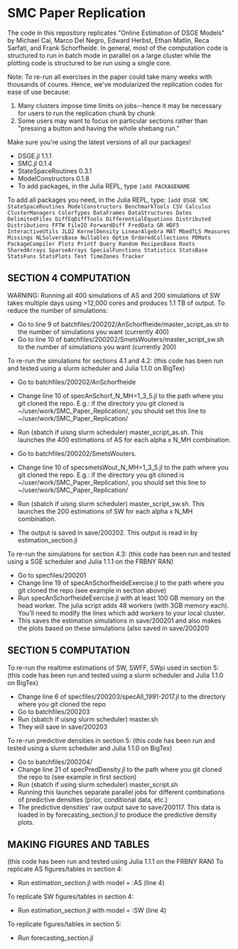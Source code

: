 # SMC Paper Replication
The code in this repository replicates "Online Estimation of DSGE Models" by Michael Cai, Marco Del Negro, Edward Herbst, Ethan Matlin, Reca Sarfati, and Frank Schorfheide. In general, most of the computation code is structured to run in batch mode in parallel on a large cluster while the plotting code is structured to be run using a single core.

Note: To re-run all exercises in the paper could take many weeks with thousands of coures. Hence, we've modularized the replication codes for ease of use because:
1. Many clusters impose time limits on jobs--hence it may be necessary for users to run the replication chunk by chunk
2. Some users may want to focus on particular sections rather than "pressing a button and having the whole shebang run."

Make sure you're using the latest versions of all our packages!
- DSGE.jl 1.1.1
- SMC.jl 0.1.4
- StateSpaceRoutines 0.3.1
- ModelConstructors 0.1.8
- To add packages, in the Julia REPL, type `]add PACKAGENAME`

To add all packages you need, in the Julia REPL, type:
`]add DSGE SMC StateSpaceRoutines ModelConstructors BenchmarkTools CSV Calculus ClusterManagers ColorTypes DataFrames DataStructures Dates DelimitedFiles DiffEqDiffTools DifferentialEquations Distributed Distributions FFTW FileIO ForwardDiff FredData GR HDF5 InteractiveUtils JLD2 KernelDensity LinearAlgebra MAT MbedTLS Measures Missings NLSolversBase Nullables Optim OrderedCollections PDMats PackageCompiler Plots Printf Query Random RecipesBase Roots SharedArrays SparseArrays SpecialFunctions Statistics StatsBase StatsFuns StatsPlots Test TimeZones Tracker`


## SECTION 4 COMPUTATION
WARNING: Running all 400 simulations of AS and 200 simulations of SW takes multiple days using >12,000 cores and produces 1.1 TB of output. 
To reduce the number of simulations: 
- Go to line 9 of batchfiles/200202/AnSchorfheide/master_script_as.sh to the number of simulations you want (currently 400)
- Go to line 10 of batchfiles/200202/SmetsWouters/master_script_sw.sh to the number of simulations you want (currently 200)

To re-run the simulations for sections 4.1 and 4.2:
(this code has been run and tested using a slurm scheduler and Julia 1.1.0 on BigTex)
- Go to batchfiles/200202/AnSchorfheide
- Change line 10 of specAnSchorf_N_MH=1_3_5.jl to the path where you git cloned the repo. E.g.: if the directory you git cloned is ~/user/work/SMC_Paper_Replication/, you should set this line to ~/user/work/SMC_Paper_Replication/
- Run (sbatch if uisng slurm scheduler) master_script_as.sh. This launches the 400 estimations of AS for each alpha x N_MH combination.

- Go to batchfiles/200202/SmetsWouters. 
- Change line 10 of specsmetsWout_N_MH=1_3_5.jl to the path where you git cloned the repo. E.g.: if the directory you git cloned is ~/user/work/SMC_Paper_Replication/, you should set this line to ~/user/work/SMC_Paper_Replication/
- Run (sbatch if uisng slurm scheduler) master_script_sw.sh. This launches the 200 estimations of SW for each alpha x N_MH combination.
- The output is saved in save/200202. This output is read in by estimation_section.jl

To re-run the simulations for section 4.3:
(this code has been run and tested using a SGE scheduler and Julia 1.1.1 on the FRBNY RAN)
- Go to specfiles/200201
- Change line 19 of specAnSchorfheideExercise.jl to the path where you git cloned the repo (see example in section above)
- Run specAnSchorfheideExercise.jl with at least 100 GB memory on the head worker. The julia script adds 48 workers (with 3GB memory each). You'll need to modify the lines which add workers to your local cluster.
- This saves the estimation simulations in save/200201 and also makes the plots based on these simulations (also saved in save/200201)

## SECTION 5 COMPUTATION
To re-run the realtime estimations of SW, SWFF, SWpi used in section 5:
(this code has been run and tested using a slurm scheduler and Julia 1.1.0 on BigTex)
- Change line 6 of specfiles/200203/specAll_1991-2017.jl to the directory where you git cloned the repo
- Go to batchfiles/200203
- Run (sbatch if uisng slurm scheduler) master.sh
- They will save in save/200203

To re-run predictive densities in section 5:
(this code has been run and tested using a slurm scheduler and Julia 1.1.0 on BigTex)
- Go to batchfiles/200204/
- Change line 21 of specPredDensity.jl to the path where you git cloned the repo to (see example in first section)
- Run (sbatch if using slurm scheduler) master_script.sh
- Running this launches separate parallel jobs for different combinations of predictive densities (prior, conditional data, etc.)
- The predictive densities' raw output save to save/200117. This data is loaded in by forecasting_section.jl to produce the predictive density plots.

## MAKING FIGURES AND TABLES
(this code has been run and tested using Julia 1.1.1 on the FRBNY RAN)
To replicate AS figures/tables in section 4:
- Run estimation_section.jl with model = :AS (line 4)

To replicate SW figures/tables in section 4:
- Run estimation_section.jl with model = :SW (line 4)

To replicate figures/tables in section 5:
- Run forecasting_section.jl
